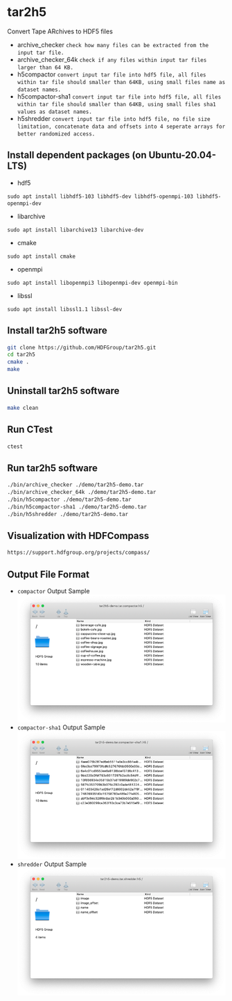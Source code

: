 # tar2h5
Convert Tape ARchives to HDF5 files

* archive_checker
    ```check how many files can be extracted from the input tar file.```
* archive_checker_64k
    ```check if any files within input tar files larger than 64 KB.```
* h5compactor
    ```convert input tar file into hdf5 file, all files within tar file should smaller than 64KB, using small files name as dataset names.```
* h5compactor-sha1
    ```convert input tar file into hdf5 file, all files within tar file should smaller than 64KB, using small files sha1 values as dataset names.```
* h5shredder
    ```convert input tar file into hdf5 file, no file size limitation, concatenate data and offsets into 4 seperate arrays for better randomized access.```

## Install dependent packages (on Ubuntu-20.04-LTS)

* hdf5
``` 
sudo apt install libhdf5-103 libhdf5-dev libhdf5-openmpi-103 libhdf5-openmpi-dev
```
* libarchive
```
sudo apt install libarchive13 libarchive-dev
```      
* cmake
```
sudo apt install cmake
```
* openmpi
```
sudo apt install libopenmpi3 libopenmpi-dev openmpi-bin
```
* libssl
```
sudo apt install libssl1.1 libssl-dev 
```

## Install tar2h5 software

```bash
git clone https://github.com/HDFGroup/tar2h5.git
cd tar2h5
cmake .
make
```

## Uninstall tar2h5 software
```bash
make clean
```

## Run CTest
```bash
ctest
```

## Run tar2h5 software
```bash
./bin/archive_checker ./demo/tar2h5-demo.tar
./bin/archive_checker_64k ./demo/tar2h5-demo.tar
./bin/h5compactor ./demo/tar2h5-demo.tar
./bin/h5compactor-sha1 ./demo/tar2h5-demo.tar
./bin/h5shredder ./demo/tar2h5-demo.tar
```

## Visualization with HDFCompass
```bash
https://support.hdfgroup.org/projects/compass/
```

## Output File Format
* `compactor` Output Sample
![compactor](./img/01-compactor.png)
* `compactor-sha1` Output Sample
![compactor-sha1](./img/02-compactor-sha1.png)
* `shredder` Output Sample
![shredder](./img/03-shredder.png)
